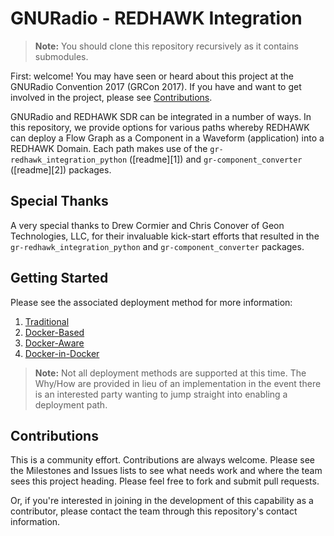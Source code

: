 # GNURadio - REDHAWK Integration

 > **Note:** You should clone this repository recursively as it contains submodules.

First: welcome!  You may have seen or heard about this project at the GNURadio Convention 2017 (GRCon 2017).  If you have and want to get involved in the project, please see [Contributions](#contributions).

GNURadio and REDHAWK SDR can be integrated in a number of ways.  In this repository, we provide options for various paths whereby REDHAWK can deploy a Flow Graph as a Component in a Waveform (application) into a REDHAWK Domain.  Each path makes use of the `gr-redhawk_integration_python` ([readme][1]) and `gr-component_converter` ([readme][2]) packages.

## Special Thanks

A very special thanks to Drew Cormier and Chris Conover of Geon Technologies, LLC, for their invaluable kick-start efforts that resulted in the `gr-redhawk_integration_python` and `gr-component_converter` packages.

## Getting Started

Please see the associated deployment method for more information:

 1. [Traditional](1-traditional/README.md)
 2. [Docker-Based](2-docker-based/README.md)
 3. [Docker-Aware](3-docker-aware/README.md)
 4. [Docker-in-Docker](4-docker-in-docker/README.md)

 > **Note:** Not all deployment methods are supported at this time.  The Why/How are provided in lieu of an implementation in the event there is an interested party wanting to jump straight into enabling a deployment path.

## Contributions

This is a community effort.  Contributions are always welcome.  Please see the Milestones and Issues lists to see what needs work and where the team sees this project heading.  Please feel free to fork and submit pull requests.

Or, if you're interested in joining in the development of this capability as a contributor, please contact the team through this repository's contact information.


[gr-rip]: ./gr-redhawk_integration_python/README.md
[gr-cc]: ./gr-component_converter/README.md
[docker-gpp]: https://github.com/GeonTech/core-framework/tree/docker-gpp
[docker-redhawk]: https://github.com/GeonTech/docker-redhawk
[docker-redhawk-ubuntu]: https://github.com/GeonTech/docker-redhawk-ubuntu
